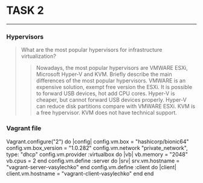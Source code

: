 # TASK 2 #
-----
### Hypervisors ###
> What are the most popular hypervisors for infrastructure virtualization?
>> Nowadays, the most popular hypervisors are VMWARE ESXi, Microsoft Hyper-V and KVM.
> Briefly describe the main differences of the most popular hypervisors.
>> VMWARE is an expensive solution, exempt free version the ESXi. It is possible to forward USB devices, hot add CPU cores. 
    Hyper-V is cheaper, but cannot forward USB devices properly. Hyper-V can reduce disk partitions compare with VMWARE ESXi. 
    KVM is a free hypervisor. KVM does not have technical support.

### Vagrant file ###
Vagrant.configure("2") do |config|
  config.vm.box = "hashicorp/bionic64"
  config.vm.box_version = "1.0.282"
  config.vm.network "private_network", type: "dhcp"
  config.vm.provider :virtualbox do |vb|
    vb.memory = "2048"
    vb.cpus = 2
  end
  config.vm.define :server do |srv|
    srv.vm.hostname = "vagrant-server-vasylechko"
  end
  config.vm.define :client do |client|
    client.vm.hostname = "vagrant-client-vasylechko"
  end
end
